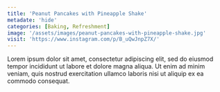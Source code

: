 ```yaml
---
title: 'Peanut Pancakes with Pineapple Shake'
metadate: 'hide'
categories: [Baking, Refreshment]
image: '/assets/images/peanut-pancakes-with-pineapple-shake.jpg'
visit: 'https://www.instagram.com/p/B_uQwJnpZ7X/'
---
```


Lorem ipsum dolor sit amet, consectetur adipiscing elit, sed do eiusmod tempor incididunt ut labore et dolore magna aliqua. Ut enim ad minim veniam, quis nostrud exercitation ullamco laboris nisi ut aliquip ex ea commodo consequat.
